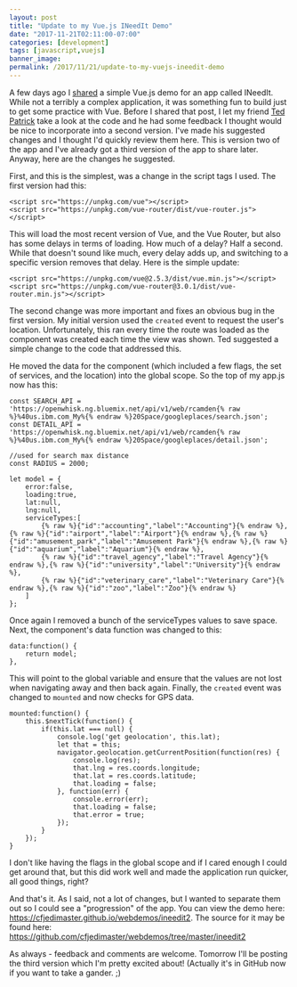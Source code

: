 ```yaml
---
layout: post
title: "Update to my Vue.js INeedIt Demo"
date: "2017-11-21T02:11:00-07:00"
categories: [development]
tags: [javascript,vuejs]
banner_image: 
permalink: /2017/11/21/update-to-my-vuejs-ineedit-demo
---
```


A few days ago I [shared](https://www.raymondcamden.com/2017/11/16/another-vuejs-demo-ineedit/) a simple Vue.js demo for an app called INeedIt. While not a terribly a complex application, it was something fun to build just to get some practice with Vue. Before I shared that post, I let my friend [Ted Patrick](http://light.ly/) take a look at the code and he had some feedback I thought would be nice to incorporate into a second version. I've made his suggested changes and I thought I'd quickly review them here. This is version two of the app and I've already got a third version of the app to share later. Anyway, here are the changes he suggested.

First, and this is the simplest, was a change in the script tags I used. The first version had this:

<pre><code class="language-markup">&lt;script src="https://unpkg.com/vue"&gt;&lt;/script&gt;
&lt;script src="https://unpkg.com/vue-router/dist/vue-router.js"&gt;&lt;/script&gt;
</code></pre>

This will load the most recent version of Vue, and the Vue Router, but also has some delays in terms of loading. How much of a delay? Half a second. While that doesn't sound like much, every delay adds up, and switching to a specific version removes that delay. Here is the simple update:

<pre><code class="language-markup">&lt;script src=&quot;https:&#x2F;&#x2F;unpkg.com&#x2F;vue@2.5.3&#x2F;dist&#x2F;vue.min.js&quot;&gt;&lt;&#x2F;script&gt;
&lt;script src=&quot;https:&#x2F;&#x2F;unpkg.com&#x2F;vue-router@3.0.1&#x2F;dist&#x2F;vue-router.min.js&quot;&gt;&lt;&#x2F;script&gt;
</code></pre>

The second change was more important and fixes an obvious bug in the first version. My initial version used the `created` event to request the user's location. Unfortunately, this ran every time the route was loaded as the component was created each time the view was shown. Ted suggested a simple change to the code that addressed this.

He moved the data for the component (which included a few flags, the set of services, and the location) into the global scope. So the top of my app.js now has this:

<pre><code class="language-javascript">const SEARCH_API = 'https://openwhisk.ng.bluemix.net/api/v1/web/rcamden{% raw %}%40us.ibm.com_My%{% endraw %}20Space/googleplaces/search.json';
const DETAIL_API = 'https://openwhisk.ng.bluemix.net/api/v1/web/rcamden{% raw %}%40us.ibm.com_My%{% endraw %}20Space/googleplaces/detail.json';

//used for search max distance
const RADIUS = 2000;

let model = {
	error:false,
	loading:true,
	lat:null,
	lng:null,
	serviceTypes:[
		{% raw %}{"id":"accounting","label":"Accounting"}{% endraw %},{% raw %}{"id":"airport","label":"Airport"}{% endraw %},{% raw %}{"id":"amusement_park","label":"Amusement Park"}{% endraw %},{% raw %}{"id":"aquarium","label":"Aquarium"}{% endraw %},
		{% raw %}{"id":"travel_agency","label":"Travel Agency"}{% endraw %},{% raw %}{"id":"university","label":"University"}{% endraw %},
		{% raw %}{"id":"veterinary_care","label":"Veterinary Care"}{% endraw %},{% raw %}{"id":"zoo","label":"Zoo"}{% endraw %}
	]
};
</code></pre>

Once again I removed a bunch of the serviceTypes values to save space. Next, the component's data function was changed to this:

<pre><code class="language-javascript">data:function() { 
	return model;
},
</code></pre>

This will point to the global variable and ensure that the values are not lost when navigating away and then back again. Finally, the `created` event was changed to `mounted` and now checks for GPS data.

<pre><code class="language-javascript">mounted:function() {
	this.$nextTick(function() {
		if(this.lat === null) {
			console.log('get geolocation', this.lat);
			let that = this;
			navigator.geolocation.getCurrentPosition(function(res) {
				console.log(res);
				that.lng = res.coords.longitude;
				that.lat = res.coords.latitude;
				that.loading = false;
			}, function(err) {
				console.error(err);
				that.loading = false;
				that.error = true;
			});
		}
	});
}
</code></pre>

I don't like having the flags in the global scope and if I cared enough I could get around that, but this did work well and made the application run quicker, all good things, right?

And that's it. As I said, not a lot of changes, but I wanted to separate them out so I could see a "progression" of the app. You can view the demo here: https://cfjedimaster.github.io/webdemos/ineedit2. The source for it may be found here: https://github.com/cfjedimaster/webdemos/tree/master/ineedit2

As always - feedback and comments are welcome. Tomorrow I'll be posting the third version which I'm pretty excited about! (Actually it's in GitHub now if you want to take a gander. ;)